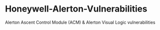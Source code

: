 # Honeywell-Alerton-Vulnerabilities
Alerton Ascent Control Module (ACM) &amp; Alerton Visual Logic vulnerabilities 
